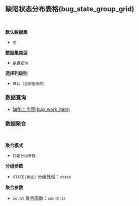 ## 缺陷状态分布表格(bug_state_group_grid) <!-- {docsify-ignore-all} -->



<br>
<p class="panel-title"><b>默认数据集</b></p>

* `否`

<p class="panel-title"><b>数据集类型</b></p>

* `数据查询`

<p class="panel-title"><b>选择列级别</b></p>

* `默认（全部查询列）`




### 数据查询
  * [缺陷工作项(bug_work_item)](module/ProjMgmt/work_item/query/bug_work_item)

### 数据聚合

<br>
<p class="panel-title"><b>聚合模式</b></p>

* `指定分组参数`


<p class="panel-title"><b>分组参数</b></p>

* `STATE(状态)`  分组处理：`state`

<p class="panel-title"><b>聚合参数</b></p>

* `count`  聚合函数：`count(1)`
